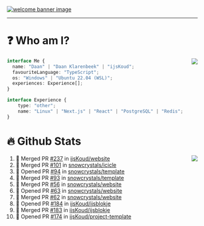 <h1 align="center" style="display:none;"></h1>

<a href="https://ijskoud.dev/"><img src="https://cdn.ijskoud.dev/files/IIcds5oPKl.png" alt="welcome banner image" /></a>

---

# ❓ Who am I?

<img align="right" src="http://gh-stats.ijskoud.dev/api/top-langs?username=ijsKoud&cache_seconds=1800&layout=compact&hide_border=true&hide_rank=true&show_icons=true&theme=dark&title_color=ffffff&hide_border=true&locale=en" />

```typescript
interface Me {
  name: "Daan" | "Daan Klarenbeek" | "ijsKoud";
  favouriteLanguage: "TypeScript";
  os: "Windows" | "Ubuntu 22.04 (WSL)";
  experiences: Experience[];
}

interface Experience {
    type: "other";
    name: "Linux" | "Next.js" | "React" | "PostgreSQL" | "Redis";
}
```

# 🔥 Github Stats

<img align="right" src="http://gh-stats.ijskoud.dev/api? username=ijsKoud&cache_seconds=1800&hide_border=true&hide_rank=true&show_icons=true&theme=dark&title_color=ffffff&hide_border=true&locale=en">

<!--START_SECTION:activity-->
1. 🎉 Merged PR [#237](https://github.com/ijsKoud/website/pull/237) in [ijsKoud/website](https://github.com/ijsKoud/website)
2. 🎉 Merged PR [#101](https://github.com/snowcrystals/icicle/pull/101) in [snowcrystals/icicle](https://github.com/snowcrystals/icicle)
3. 💪 Opened PR [#94](https://github.com/snowcrystals/template/pull/94) in [snowcrystals/template](https://github.com/snowcrystals/template)
4. 🎉 Merged PR [#93](https://github.com/snowcrystals/template/pull/93) in [snowcrystals/template](https://github.com/snowcrystals/template)
5. 🎉 Merged PR [#56](https://github.com/snowcrystals/website/pull/56) in [snowcrystals/website](https://github.com/snowcrystals/website)
6. 💪 Opened PR [#63](https://github.com/snowcrystals/website/pull/63) in [snowcrystals/website](https://github.com/snowcrystals/website)
7. 🎉 Merged PR [#62](https://github.com/snowcrystals/website/pull/62) in [snowcrystals/website](https://github.com/snowcrystals/website)
8. 💪 Opened PR [#184](https://github.com/ijsKoud/ijsblokje/pull/184) in [ijsKoud/ijsblokje](https://github.com/ijsKoud/ijsblokje)
9. 🎉 Merged PR [#183](https://github.com/ijsKoud/ijsblokje/pull/183) in [ijsKoud/ijsblokje](https://github.com/ijsKoud/ijsblokje)
10. 💪 Opened PR [#174](https://github.com/ijsKoud/project-template/pull/174) in [ijsKoud/project-template](https://github.com/ijsKoud/project-template)
<!--END_SECTION:activity-->

<h1 align="center" style="display:none;"></h1>
